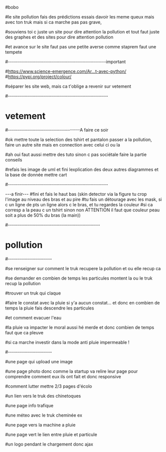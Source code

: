 #bobo

#le site pollution fais des prédictions essais davoir les meme queux mais avec ton truk mais si ca marche pas pas grave,

#souviens toi c juste un site pour dire attention la pollution et tout faut juste des graphes et des sites pour dire attention pollution

#et avance sur le site faut pas une petite averse comme staprem faut une tempete 

#-------------------------------------------------important

#https://www.science-emergence.com/Ar...t-avec-python/
#https://pypi.org/project/colour/

#séparer les site web, mais ca t'oblige a revenir sur vetement

#--------------------------------------------------




# vetement
#------------------------------------A faire ce soir

#ok mettre toute la selection des tshirt et pantalon passer a la pollution, faire un autre site mais en connection avec celui ci ou la

#ah oui faut aussi mettre des tuto sinon c pas sociétale faire la partie conseils

#refais les image de uml et fini lexplication des deux autres diagrammes et la base de donnée mettre cart


#--------------------------------------------------



---a finir---
#fini et fais le haut bas (skin detector via la figure tu crop l'image au niveau des bras et au pire
#tu fais un détourage avec les mask, si c un ligne de pts un ligne alors c le bras, et tu regardes la couleur 
#si ca corresp a la peau c un tshirt sinon non ATTENTION il faut que couleur peau soit a plus de 50% du bras (la main))

#----------------------------------------------


# pollution

#----------------------

#se renseigner sur comment le truk recupere la pollution et ou elle recup ca

#se demander en combien de temps les particules montent la ou le truk recup la pollution

#trouver un truk qui claque


#faire le constat avec la pluie si y'a aucun constat... et donc en combien de temps la pluie fais descendre les particules

#et comment evacuer l'eau

#la pluie va impacter le moral aussi hé merde et donc combien de temps faut que  ca pleuve

#si ca marche investir dans la mode anti pluie impermeable !

#----------------------

#une page qui upload une image

#une page photo donc comme la startup va relire leur page pour comprendre comment eux ils ont fait et donc responsive

#comment lutter mettre 2/3 pages d'écolo 

#un lien vers le truk des chinetoques

#une page info trafique

#une méteo avec le truk cheminée ex

#une page vers la machine a pluie

#une page vert le lien entre pluie et particule

#un logo pendant le chargement donc ajax 
































